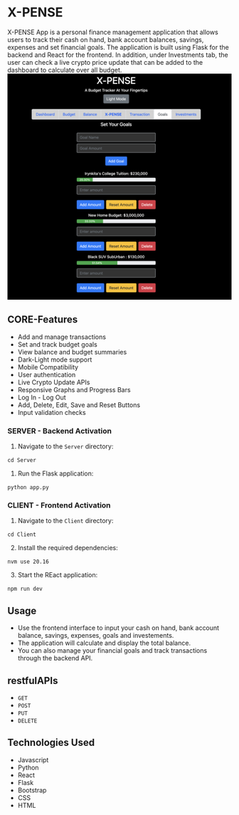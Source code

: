 # X-PENSE


X-PENSE App is a personal finance management application that allows users to track their cash on hand, bank account balances, savings, expenses and set financial goals. The application is built using Flask for the backend and React for the frontend. In addition, under Investments tab, the user can check a live crypto price update that can be added to the dashboard to calculate over all budget.
![Alt text](./Client/public/x-pense.png)

## CORE-Features

- Add and manage transactions
- Set and track budget goals
- View balance and budget summaries
- Dark-Light mode support
- Mobile Compatibility
- User authentication
- Live Crypto Update APIs
- Responsive Graphs and Progress Bars
- Log In - Log Out 
- Add, Delete, Edit, Save and Reset Buttons 
- Input validation checks

### SERVER - Backend Activation
1. Navigate to the `Server` directory:
```
cd Server
```
1. Run the Flask application: 
```
python app.py
```

### CLIENT - Frontend Activation
1. Navigate to the `Client` directory:
```
cd Client
```
2. Install the required dependencies: 
```
nvm use 20.16
```
3. Start the REact application:
```
npm run dev
```
## Usage

- Use the frontend interface to input your cash on hand, bank account balance, savings, expenses, goals and investements.
- The application will calculate and display the total balance.
- You can also manage your financial goals and track transactions through the backend API.


## restfulAPIs
- `GET`
- `POST`
- `PUT`
- `DELETE`

## Technologies Used
- Javascript
- Python
- React
- Flask
- Bootstrap
- CSS
- HTML